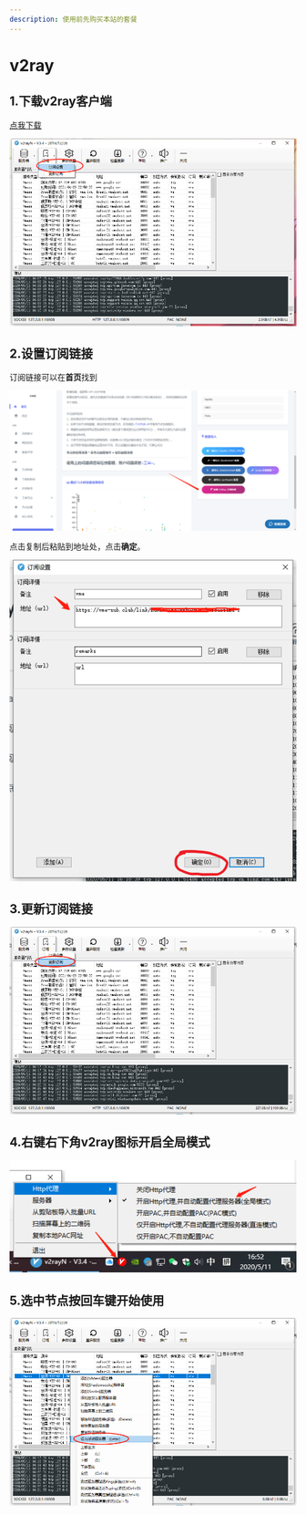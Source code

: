 ```yaml
---
description: 使用前先购买本站的套餐
---
```


# v2ray

## 1.下载v2ray客户端

[点我下载](https://baidu.com)

![](../.gitbook/assets/v2ray1.png)

## 2.设置订阅链接

订阅链接可以在**首页**找到

![](../.gitbook/assets/v2ray5.png)

点击复制后粘贴到地址处，点击**确定**。

![](../.gitbook/assets/v2ray2.png)

## 3.更新订阅链接

![](../.gitbook/assets/v2ray3.png)

## 4.右键右下角v2ray图标开启全局模式

![](../.gitbook/assets/v2ray6.png)

## 5.选中节点按回车键开始使用

![](../.gitbook/assets/v2ray4.png)

